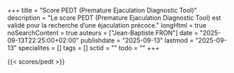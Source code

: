 +++
title = "Score PEDT (Premature Ejaculation Diagnostic Tool)"
description = "Le score PEDT (Premature Ejaculation Diagnostic Tool) est validé pour la recherche d’une éjaculation précoce."
longHtml = true
noSearchContent = true
auteurs = ["Jean-Baptiste FRON"]
date = "2025-09-13T22:25:00+02:00"
publishdate = "2025-09-13"
lastmod = "2025-09-13"
specialites = []
tags = []
sctid = ""
todo = ""
+++

{{< scores/pedt >}}
